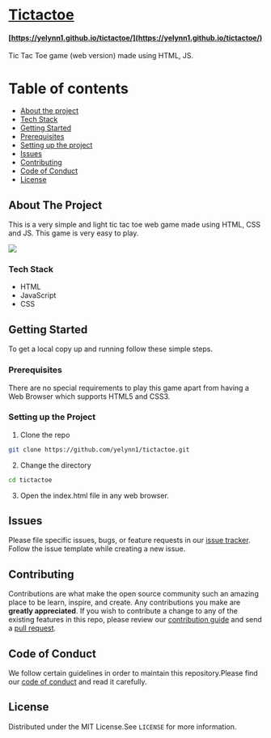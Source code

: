 # [Tictactoe](https://yelynn1.github.io/tictactoe/ "tictactoe")
#### [https://yelynn1.github.io/tictactoe/](https://yelynn1.github.io/tictactoe/)

Tic Tac Toe game (web version) made using HTML, JS.

Table of contents
=================

<!--ts-->
   * [About the project](#about-the-project)
   * [Tech Stack](#tech-stack)
   * [Getting Started](#getting-started)
   * [Prerequisites](#prerequisites)
   * [Setting up the project](#setting-up-the-project)
   * [Issues](#issues)
   * [Contributing](#contributing)
   * [Code of Conduct](#code-of-conduct)
   * [License](#license)
<!--te-->

## About The Project

This is a very simple and light tic tac toe web game made using HTML, CSS and JS. This game is very easy to play.

![](tictactoe.png)

### Tech Stack

* HTML
* JavaScript
* CSS

## Getting Started

To get a local copy up and running follow these simple steps.

### Prerequisites
There are no special requirements to play this game apart from having a Web Browser which supports HTML5 and CSS3.

### Setting up the Project

1. Clone the repo
```sh
git clone https://github.com/yelynn1/tictactoe.git
```
2. Change the directory
```sh
cd tictactoe
```
3. Open the index.html file in any web browser.

## Issues

Please file specific issues, bugs, or feature requests in our [issue tracker](https://github.com/yelynn1/tictactoe/issues). Follow the issue template while creating a new issue.

## Contributing

Contributions are what make the open source community such an amazing place to be learn, inspire, and create. Any contributions you make are **greatly appreciated**. 
If you wish to contribute a change to any of the existing features in this repo, please review our [contribution guide](https://github.com/yash2189/tictactoe/blob/fix-readme/CONTRIBUTING%20GUIDE.md) and send a [pull request](https://github.com/heena-khanum/tictactoe).

## Code of Conduct

We follow certain guidelines in order to maintain this repository.Please find our [code of conduct](https://github.com/yash2189/tictactoe/blob/fix-readme/CODE%20OF%20CONDUCT.md) and read it carefully.

## License
Distributed under the MIT License.See `LICENSE` for more information.
